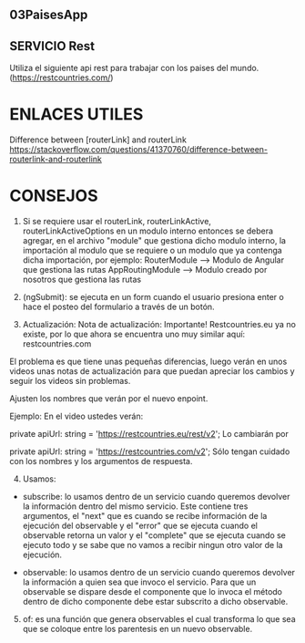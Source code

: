 ## 03PaisesApp
## SERVICIO Rest
Utiliza el siguiente api rest para trabajar con los paises del mundo.
(https://restcountries.com/)

# ENLACES UTILES

Difference between [routerLink] and routerLink
https://stackoverflow.com/questions/41370760/difference-between-routerlink-and-routerlink

# CONSEJOS
1. Si se requiere usar el routerLink, routerLinkActive, routerLinkActiveOptions en un modulo interno
entonces se debera agregar, en el archivo "module" que gestiona dicho modulo interno, la importación
al modulo que se requiere o un modulo que ya contenga dicha importación, por ejemplo: 
RouterModule --> Modulo de Angular que gestiona las rutas
AppRoutingModule --> Modulo creado por nosotros que gestiona las rutas

2. (ngSubmit): se ejecuta en un form cuando el usuario presiona enter o hace el posteo del formulario a través de un botón.

3. Actualización:
Nota de actualización:
Importante!
Restcountries.eu ya no existe, por lo que ahora se encuentra uno muy similar aquí: restcountries.com

El problema es que tiene unas pequeñas diferencias, luego verán en unos videos unas notas de actualización para que puedan apreciar los cambios y seguir los videos sin problemas.

Ajusten los nombres que verán por el nuevo enpoint.

Ejemplo:
En el video ustedes verán:

private apiUrl: string = 'https://restcountries.eu/rest/v2';
Lo cambiarán por

private apiUrl: string = 'https://restcountries.com/v2';
Sólo tengan cuidado con los nombres y los argumentos de respuesta.

4. Usamos:
- subscribe: lo usamos dentro de un servicio cuando queremos devolver la información dentro del mismo servicio.
Este contiene tres argumentos, el "next" que es cuando se recibe información de la ejecución del observable y el
"error" que se ejecuta cuando el observable retorna un valor y el "complete" que se ejecuta cuando se ejecuto todo
y se sabe que no vamos a recibir ningun otro valor de la ejecución.

- observable: lo usamos dentro de un servicio cuando queremos devolver la información a quien sea que invoco el 
servicio. Para que un observable se dispare desde el componente que lo invoca el método dentro de dicho componente
debe estar subscrito a dicho observable.

5. of: es una función que genera observables el cual transforma lo que sea que se coloque entre los parentesis
en un nuevo observable.
